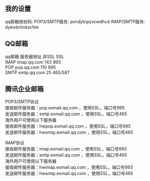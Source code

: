 ## 我的设置  
qq邮箱授权码:
POP3/SMTP服务: pxndytcpyvcwdhcd
IMAP/SMTP服务: dyeixbrtinkscfee

## QQ邮箱
qq邮箱	服务器地址	非SSL	SSL  
IMAP	imap.qq.com	143	     993  
POP	    pop.qq.com	110	     995  
SMTP	smtp.qq.com	25	     465/587  

## 腾讯企业邮箱
POP3/SMTP协议  
接收邮件服务器：pop.exmail.qq.com ，使用SSL，端口号995  
发送邮件服务器：smtp.exmail.qq.com ，使用SSL，端口号465  
海外用户可使用以下服务器  
接收邮件服务器：hwpop.exmail.qq.com ，使用SSL，端口号995  
发送邮件服务器：hwsmtp.exmail.qq.com ，使用SSL，端口号465  

IMAP协议  
接收邮件服务器：imap.exmail.qq.com ，使用SSL，端口号993  
发送邮件服务器：smtp.exmail.qq.com ，使用SSL，端口号465  
海外用户可使用以下服务器  
接收邮件服务器：hwimap.exmail.qq.com ，使用SSL，端口号993  
发送邮件服务器：hwsmtp.exmail.qq.com ，使用SSL，端口号465  